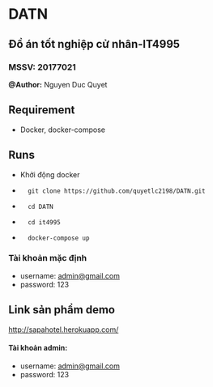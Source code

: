 # DATN
## Đồ án tốt nghiệp cử nhân-IT4995
### MSSV: 20177021
**@Author:** Nguyen Duc Quyet

## Requirement
- Docker, docker-compose
## Runs
* Khởi động docker
*       git clone https://github.com/quyetlc2198/DATN.git
*       cd DATN
*       cd it4995
*       docker-compose up

### Tài khoản mặc định
* username: admin@gmail.com
* password: 123

## Link sản phẩm demo
http://sapahotel.herokuapp.com/
#### Tài khoản admin:
* username: admin@gmail.com
* password: 123
        
